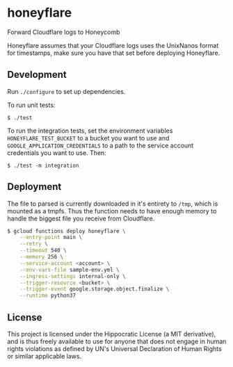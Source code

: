 # honeyflare

Forward Cloudflare logs to Honeycomb

Honeyflare assumes that your Cloudflare logs uses the UnixNanos format for
timestamps, make sure you have that set before deploying Honeyflare.


## Development

Run `./configure` to set up dependencies.

To run unit tests:

    $ ./test

To run the integration tests, set the environment variables
`HONEYFLARE_TEST_BUCKET` to a bucket you want to use and
`GOOGLE_APPLICATION_CREDENTIALS` to a path to the service account credentials
you want to use. Then:

    $ ./test -m integration


## Deployment

The file to parsed is currently downloaded in it's entirety to `/tmp`, which is
mounted as a tmpfs. Thus the function needs to have enough memory to handle the
biggest file you receive from Cloudflare.

```sh
$ gcloud functions deploy honeyflare \
    --entry-point main \
    --retry \
    --timeout 540 \
    --memory 256 \
    --service-account <account> \
    --env-vars-file sample-env.yml \
    --ingress-settings internal-only \
    --trigger-resource <bucket> \
    --trigger-event google.storage.object.finalize \
    --runtime python37
```


## License

This project is licensed under the Hippocratic License (a MIT derivative), and
is thus freely available to use for anyone that does not engage in human rights
violations as defined by UN's Universal Declaration of Human Rights or similar
applicable laws.
